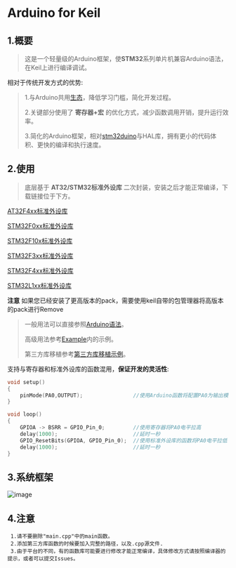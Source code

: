 # Arduino for Keil
## 1.概要
>这是一个轻量级的Arduino框架，使**STM32**系列单片机兼容Arduino语法，在Keil上进行编译调试。

相对于传统开发方式的优势:
>
>   1.与Arduino共用[生态](https://github.com/topics/arduino-library)，降低学习门槛，简化开发过程。
>
>   2.关键部分使用了 **寄存器+宏** 的优化方式，减少函数调用开销，提升运行效率。
>
>   3.简化的Arduino框架，相对[stm32duino](https://github.com/stm32duino)与HAL库，拥有更小的代码体积、更快的编译和执行速度。

## 2.使用
>   底层基于 **AT32/STM32标准外设库** 二次封装，安装之后才能正常编译，下载链接位于下方。

[AT32F4xx标准外设库](http://www.arterytek.com/download/Pack_Keil_AT32F4xx_V1.3.1.zip)

[STM32F0xx标准外设库](https://keilpack.azureedge.net/pack/Keil.STM32F0xx_DFP.1.0.1.pack)

[STM32F10x标准外设库](https://keilpack.azureedge.net/pack/Keil.STM32F1xx_DFP.1.1.0.pack)

[STM32F3xx标准外设库](https://keilpack.azureedge.net/pack/Keil.STM32F3xx_DFP.1.2.0.pack)

[STM32F4xx标准外设库](https://keilpack.azureedge.net/pack/Keil.STM32F4xx_DFP.1.0.8.pack)

[STM32L1xx标准外设库](https://keilpack.azureedge.net/pack/Keil.STM32L1xx_DFP.1.0.2.pack)

**注意** 如果您已经安装了更高版本的pack，需要使用keil自带的包管理器将高版本的pack进行Remove

>一般用法可以直接参照[Arduino语法](https://www.arduino.cc/reference/en/)。
>
>高级用法参考[Example](https://github.com/FASTSHIFT/Arduino-For-Keil/tree/master/Example)内的示例。
>
>第三方库移植参考[第三方库移植示例](https://github.com/FASTSHIFT/Arduino-For-Keil/blob/master/How%20to%20use%20Arduino%20library)。

支持与寄存器和标准外设库的函数混用，**保证开发的灵活性**:
```C
void setup()
{
    pinMode(PA0,OUTPUT);                //使用Arduino函数将配置PA0为输出模式
}

void loop()
{
    GPIOA -> BSRR = GPIO_Pin_0;         //使用寄存器将PA0电平拉高
    delay(1000);                        //延时一秒
    GPIO_ResetBits(GPIOA, GPIO_Pin_0);  //使用标准外设库的函数将PA0电平拉低
    delay(1000);                        //延时一秒
}
```

## 3.系统框架
![image](https://github.com/FASTSHIFT/Arduino-For-Keil/blob/master/Framework.png)

## 4.注意
     1.请不要删除"main.cpp"中的main函数。 
     2.添加第三方库函数的时候要加入完整的路径，以及.cpp源文件. 
     3.由于平台的不同，有的函数库可能要进行修改才能正常编译，具体修改方式请按照编译器的提示，或者可以提交Issues。 

